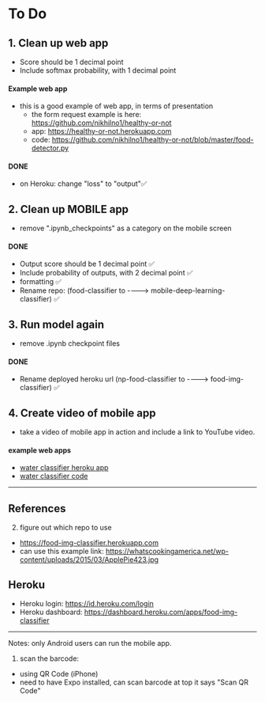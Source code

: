 # To Do

## 1.  Clean up web app
  - Score should be 1 decimal point
  - Include softmax probability, with 1 decimal point
  
#### Example web app 
- this is a good example of web app, in terms of presentation
    - the form request example is here: https://github.com/nikhilno1/healthy-or-not
    - app: https://healthy-or-not.herokuapp.com
    - code:  https://github.com/nikhilno1/healthy-or-not/blob/master/food-detector.py

    
#### DONE
- on Heroku:  change "loss" to "output"✅

## 2.  Clean up **MOBILE** app

  - remove ".ipynb_checkpoints" as a category on the mobile screen 


#### DONE
  - Output score should be 1 decimal point ✅
  - Include probability of outputs, with 2 decimal point ✅
  - formatting ✅
  - Rename repo:  (food-classifier to ----> mobile-deep-learning-classifier) ✅  
  

## 3.  Run model again
- remove .ipynb checkpoint files


#### DONE
- Rename deployed heroku url (np-food-classifier to ----> food-img-classifier) ✅


## 4.  Create video of mobile app
- take a video of mobile app in action and include a link to YouTube video.


#### example web apps

- [water classifier heroku app](https://water-classifier1.herokuapp.com)
- [water classifier code](https://github.com/shankarj67/Water-classifier-fastai)


---

## References

2. figure out which repo to use  

- https://food-img-classifier.herokuapp.com
- can use this example link:  https://whatscookingamerica.net/wp-content/uploads/2015/03/ApplePie423.jpg


## Heroku
  - Heroku login: https://id.heroku.com/login
  - Heroku dashboard:  https://dashboard.heroku.com/apps/food-img-classifier


---

Notes:  only Android users can run the mobile app.  
1. scan the barcode:  
- using QR Code (iPhone)
- need to have Expo installed, can scan barcode at top it says "Scan QR Code"


